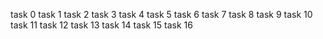 task 0
task 1
task 2
task 3
task 4
task 5
task 6
task 7
task 8
task 9
task 10
task 11
task 12
task 13
task 14
task 15
task 16
